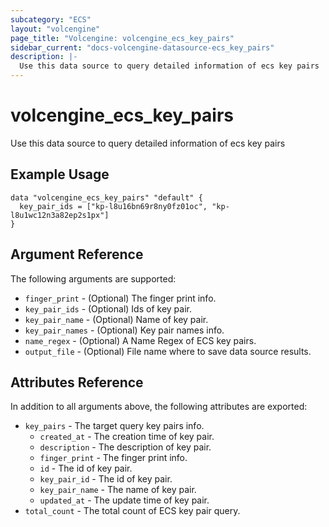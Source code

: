 ```yaml
---
subcategory: "ECS"
layout: "volcengine"
page_title: "Volcengine: volcengine_ecs_key_pairs"
sidebar_current: "docs-volcengine-datasource-ecs_key_pairs"
description: |-
  Use this data source to query detailed information of ecs key pairs
---
```

# volcengine_ecs_key_pairs
Use this data source to query detailed information of ecs key pairs
## Example Usage
```hcl
data "volcengine_ecs_key_pairs" "default" {
  key_pair_ids = ["kp-l8u16bn69r8ny0fz01oc", "kp-l8u1wc12n3a82ep2s1px"]
}
```
## Argument Reference
The following arguments are supported:
* `finger_print` - (Optional) The finger print info.
* `key_pair_ids` - (Optional) Ids of key pair.
* `key_pair_name` - (Optional) Name of key pair.
* `key_pair_names` - (Optional) Key pair names info.
* `name_regex` - (Optional) A Name Regex of ECS key pairs.
* `output_file` - (Optional) File name where to save data source results.

## Attributes Reference
In addition to all arguments above, the following attributes are exported:
* `key_pairs` - The target query key pairs info.
    * `created_at` - The creation time of key pair.
    * `description` - The description of key pair.
    * `finger_print` - The finger print info.
    * `id` - The id of key pair.
    * `key_pair_id` - The id of key pair.
    * `key_pair_name` - The name of key pair.
    * `updated_at` - The update time of key pair.
* `total_count` - The total count of ECS key pair query.


